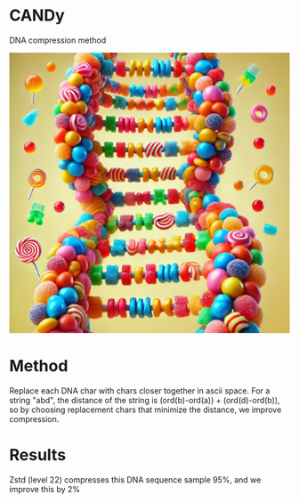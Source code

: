 # CANDy
DNA compression method

![CANDy](candy.webp)

# Method
Replace each DNA char with chars closer together in ascii space. For a string "abd", the distance of the string is (ord(b)-ord(a)) + (ord(d)-ord(b)), so by choosing replacement chars that minimize the distance, we improve compression.

# Results
Zstd (level 22) compresses this DNA sequence sample 95%, and we improve this by 2%
